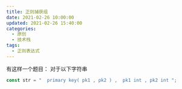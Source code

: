 ```yaml
---
title: 正则捕获组
date: 2021-02-26 10:00:00
updated: 2021-02-26 15:40:00
categories:
  - 原创
  - 技术栈
tags:
  - 正则表达式
---
```


有这样一个题目：
对于以下字符串

```javascript
const str = "  primary key( pk1 , pk2 ) ,  pk1 int , pk2 int ";
```

##
